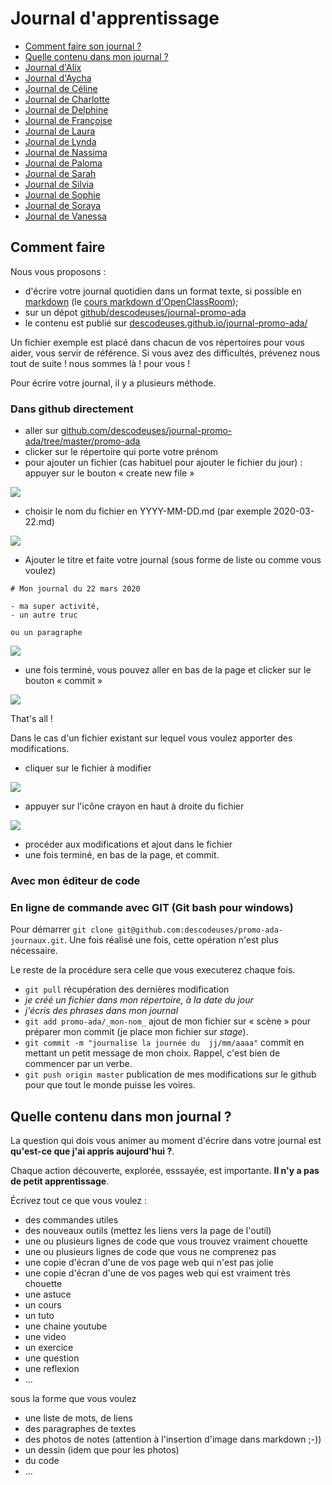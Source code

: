 # Journal d'apprentissage

- [Comment faire son journal ?](#comment-faire-)
- [Quelle contenu dans mon journal ?](#quelle-contenu-dans-mon-journal-)
- [Journal d'Alix](Alix/)
- [Journal d'Aycha](Aycha/)
- [Journal de Céline](Celine/)
- [Journal de Charlotte](Charlotte/)
- [Journal de Delphine](Delphine/)
- [Journal de Françoise](Francoise/)
- [Journal de Laura](Laura/)
- [Journal de Lynda](Lynda/)
- [Journal de Nassima](Nassima/)
- [Journal de Paloma](Paloma/)
- [Journal de Sarah](Sarah/)
- [Journal de Silvia](Silvia/)
- [Journal de Sophie](Sophie/)
- [Journal de Soraya](Soraya/)
- [Journal de Vanessa](Vanessa/)

## Comment faire

Nous vous proposons :
- d'écrire votre journal quotidien dans un format texte, si possible en [markdown](https://fr.wikipedia.org/wiki/Markdown) (le [cours markdown d'OpenClassRoom](https://openclassrooms.com/fr/courses/1304236-redigez-en-markdown));
- sur un dépot [github/descodeuses/journal-promo-ada](https://github.com/descodeuses/journal-promo-ada)
- le contenu est publié sur [descodeuses.github.io/journal-promo-ada/](https://descodeuses.github.io/journal-promo-ada/)

Un fichier exemple est placé dans chacun de vos répertoires pour vous aider, vous servir de référence.
Si vous avez des difficultés, prévenez nous tout de suite ! nous sommes là ! pour vous !

Pour écrire votre journal, il y a plusieurs méthode.

### Dans github directement

- aller sur [github.com/descodeuses/journal-promo-ada/tree/master/promo-ada](https://github.com/descodeuses/journal-promo-ada/tree/master/promo-ada)
- clicker sur le répertoire qui porte votre prénom
- pour ajouter un fichier (cas habituel pour ajouter le fichier du jour) : appuyer sur le bouton « create new file »

![](screen-00-create-new-file.png)

- choisir le nom du fichier en YYYY-MM-DD.md (par exemple 2020-03-22.md)

![](screen-01-nom-du-fichier.png)

- Ajouter le titre et faite votre journal (sous forme de liste ou comme vous voulez)

```
# Mon journal du 22 mars 2020

- ma super activité,
- un autre truc

ou un paragraphe
```

![](screen-03-contenu.png)


- une fois terminé, vous pouvez aller en bas de la page et clicker sur le bouton « commit »

![](screen-04-commit.png)

That's all !

Dans le cas d'un fichier existant sur lequel vous voulez apporter des modifications.

- cliquer sur le fichier à modifier

![](screen-05-selection-fichier.png)

- appuyer sur l'icône crayon en haut à droite du fichier

![](screen-06-edition-fichier.png)

- procéder aux modifications et ajout dans le fichier
- une fois terminé, en bas de la page, et commit.

### Avec mon éditeur de code

### En ligne de commande avec GIT (Git bash pour windows)

Pour démarrer `git clone git@github.com:descodeuses/promo-ada-journaux.git`. Une fois réalisé une fois, cette opération n'est plus nécessaire.

Le reste de la procédure sera celle que vous executerez chaque fois.

- `git pull` récupération des dernières modification
- _je créé un fichier dans mon répertoire, à la date du jour_
- _j'écris des phrases dans mon journal_
- `git add promo-ada/_mon-nom_` ajout de mon fichier sur « scène » pour préparer mon commit (je place mon fichier sur _stage_).
- `git commit -m "journalise la journée du  jj/mm/aaaa"` commit en mettant un petit message de mon choix. Rappel, c'est bien de commencer par un verbe.
- `git push origin master` publication de mes modifications sur le github pour que tout le monde puisse les voires.



## Quelle contenu dans mon journal ?

La question qui dois vous animer au moment d'écrire dans votre journal est **qu'est-ce que j'ai appris aujourd'hui ?**.

Chaque action découverte, explorée, esssayée, est importante. **Il n'y a pas de petit apprentissage**.

Écrivez tout ce que vous voulez :

- des commandes utiles
- des nouveaux outils  (mettez les liens vers la page de l'outil)
- une ou plusieurs lignes de code que vous trouvez vraiment chouette
- une ou plusieurs lignes de code que vous ne comprenez pas
- une copie d'écran d'une de vos page web qui n'est pas jolie
- une copie d'écran d'une de vos pages web qui est vraiment très chouette
- une astuce
- un cours
- un tuto
- une chaine youtube
- une video
- un exercice
- une question
- une reflexion
- ...

sous la forme que vous voulez

- une liste de mots, de liens
- des paragraphes de textes
- des photos de notes (attention à l'insertion d'image dans markdown ;-))
- un dessin (idem que pour les photos)
- du code
- ...

